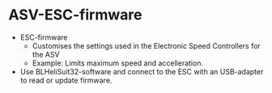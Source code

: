 # ASV-ESC-firmware

* ESC-firmware
    * Customises the settings used in the Electronic Speed Controllers for the ASV
    * Example: Limits maximum speed and accelleration.
* Use BLHeliSuit32-software and connect to the ESC with an USB-adapter to read or update firmware.